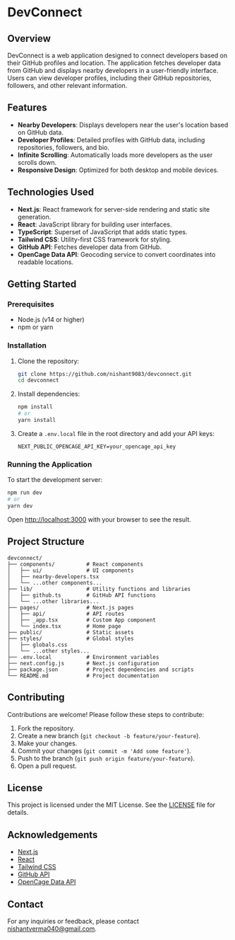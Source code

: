 # DevConnect

## Overview

DevConnect is a web application designed to connect developers based on their GitHub profiles and location. The application fetches developer data from GitHub and displays nearby developers in a user-friendly interface. Users can view developer profiles, including their GitHub repositories, followers, and other relevant information.

## Features

- **Nearby Developers**: Displays developers near the user's location based on GitHub data.
- **Developer Profiles**: Detailed profiles with GitHub data, including repositories, followers, and bio.
- **Infinite Scrolling**: Automatically loads more developers as the user scrolls down.
- **Responsive Design**: Optimized for both desktop and mobile devices.

## Technologies Used

- **Next.js**: React framework for server-side rendering and static site generation.
- **React**: JavaScript library for building user interfaces.
- **TypeScript**: Superset of JavaScript that adds static types.
- **Tailwind CSS**: Utility-first CSS framework for styling.
- **GitHub API**: Fetches developer data from GitHub.
- **OpenCage Data API**: Geocoding service to convert coordinates into readable locations.

## Getting Started

### Prerequisites

- Node.js (v14 or higher)
- npm or yarn

### Installation

1. Clone the repository:

    ```bash
    git clone https://github.com/nishant9083/devconnect.git
    cd devconnect
    ```

2. Install dependencies:

    ```bash
    npm install
    # or
    yarn install
    ```

3. Create a `.env.local` file in the root directory and add your API keys:

    ```env
    NEXT_PUBLIC_OPENCAGE_API_KEY=your_opencage_api_key
    ```

### Running the Application

To start the development server:

```bash
npm run dev
# or
yarn dev
```

Open [http://localhost:3000](http://localhost:3000) with your browser to see the result.


## Project Structure

```plaintext
devconnect/
├── components/          # React components
│   ├── ui/              # UI components
│   ├── nearby-developers.tsx
│   └── ...other components...
├── lib/                 # Utility functions and libraries
│   ├── github.ts        # GitHub API functions
│   └── ...other libraries...
├── pages/               # Next.js pages
│   ├── api/             # API routes
│   ├── _app.tsx         # Custom App component
│   └── index.tsx        # Home page
├── public/              # Static assets
├── styles/              # Global styles
│   ├── globals.css
│   └── ...other styles...
├── .env.local           # Environment variables
├── next.config.js       # Next.js configuration
├── package.json         # Project dependencies and scripts
└── README.md            # Project documentation
```

## Contributing

Contributions are welcome! Please follow these steps to contribute:

1. Fork the repository.
2. Create a new branch (`git checkout -b feature/your-feature`).
3. Make your changes.
4. Commit your changes (`git commit -m 'Add some feature'`).
5. Push to the branch (`git push origin feature/your-feature`).
6. Open a pull request.

## License

This project is licensed under the MIT License. See the [LICENSE](LICENSE) file for details.

## Acknowledgements

- [Next.js](https://nextjs.org/)
- [React](https://reactjs.org/)
- [Tailwind CSS](https://tailwindcss.com/)
- [GitHub API](https://docs.github.com/en/rest)
- [OpenCage Data API](https://opencagedata.com/)

## Contact

For any inquiries or feedback, please contact [nishantverma040@gmail.com](mailto:nishantverma040@gmail.com).
